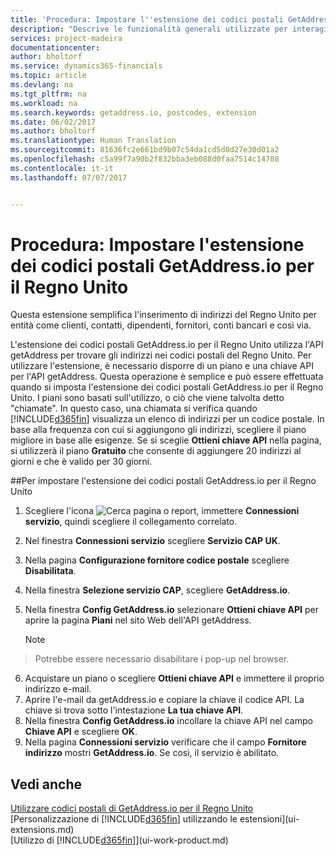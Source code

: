 ```yaml
---
title: 'Procedura: Impostare l''estensione dei codici postali GetAddress.io per il Regno Unito | Documenti Microsoft'
description: "Descrive le funzionalità generali utilizzate per interagire con i dati in Financials, ad esempio per immettere valori, ordinare dati e modificare le visualizzazioni."
services: project-madeira
documentationcenter: 
author: bholtorf
ms.service: dynamics365-financials
ms.topic: article
ms.devlang: na
ms.tgt_pltfrm: na
ms.workload: na
ms.search.keywords: getaddress.io, postcodes, extension
ms.date: 06/02/2017
ms.author: bholtorf
ms.translationtype: Human Translation
ms.sourcegitcommit: 81636fc2e661bd9b07c54da1cd5d0d27e30d01a2
ms.openlocfilehash: c5a99f7a90b2f832bba3eb088d0faa7514c14708
ms.contentlocale: it-it
ms.lasthandoff: 07/07/2017


---
```

# <a name="how-to-set-up-the-getaddressio-uk-postcodes-extension"></a>Procedura: Impostare l'estensione dei codici postali GetAddress.io per il Regno Unito
Questa estensione semplifica l'inserimento di indirizzi del Regno Unito per entità come clienti, contatti, dipendenti, fornitori, conti bancari e così via. 

L'estensione dei codici postali GetAddress.io per il Regno Unito utilizza l'API getAddress per trovare gli indirizzi nei codici postali del Regno Unito. Per utilizzare l'estensione, è necessario disporre di un piano e una chiave API per l'API getAddress. Questa operazione è semplice e può essere effettuata quando si imposta l'estensione dei codici postali GetAddress.io per il Regno Unito. I piani sono basati sull'utilizzo, o ciò che viene talvolta detto "chiamate". In questo caso, una chiamata si verifica quando [!INCLUDE[d365fin](includes/d365fin_md.md)] visualizza un elenco di indirizzi per un codice postale. In base alla frequenza con cui si aggiungono gli indirizzi, scegliere il piano migliore in base alle esigenze. Se si sceglie **Ottieni chiave API** nella pagina, si utilizzerà il piano **Gratuito** che consente di aggiungere 20 indirizzi al giorni e che è valido per 30 giorni. 

##<a name="to-set-up-the-getaddressio-uk-postcodes-extension"></a>Per impostare l'estensione dei codici postali GetAddress.io per il Regno Unito 
1. Scegliere l'icona ![Cerca pagina o report](media/ui-search/search_small.png "icona Cerca pagina o report"), immettere **Connessioni servizio**, quindi scegliere il collegamento correlato.  
2. Nel finestra **Connessioni servizio** scegliere **Servizio CAP UK**.
3. Nella pagina **Configurazione fornitore codice postale** scegliere **Disabilitata**.
4. Nella finestra **Selezione servizio CAP**, scegliere **GetAddress.io**.
5. Nella finestra **Config GetAddress.io** selezionare **Ottieni chiave API** per aprire la pagina **Piani** nel sito Web dell'API getAddress.  

    > [!NOTE]  
>   Potrebbe essere necessario disabilitare i pop-up nel browser.
6. Acquistare un piano o scegliere **Ottieni chiave API** e immettere il proprio indirizzo e-mail.
7. Aprire l'e-mail da getAddress.io e copiare la chiave il codice API. La chiave si trova sotto l'intestazione **La tua chiave API**.
8. Nella finestra **Config GetAddress.io** incollare la chiave API nel campo **Chiave API** e scegliere **OK**.
9. Nella pagina **Connessioni servizio** verificare che il campo **Fornitore indirizzo** mostri **GetAddress.io**. Se così, il servizio è abilitato.

## <a name="see-also"></a>Vedi anche
[Utilizzare codici postali di GetAddress.io per il Regno Unito](ui-extensions-getaddressio.md)
[Personalizzazione di [!INCLUDE[d365fin](includes/d365fin_md.md)] utilizzando le estensioni](ui-extensions.md)  
[Utilizzo di [!INCLUDE[d365fin](includes/d365fin_md.md)]](ui-work-product.md)

